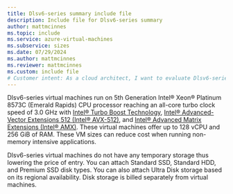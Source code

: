 ```yaml
---
title: Dlsv6-series summary include file
description: Include file for Dlsv6-series summary
author: mattmcinnes
ms.topic: include
ms.service: azure-virtual-machines
ms.subservice: sizes
ms.date: 07/29/2024
ms.author: mattmcinnes
ms.reviewer: mattmcinnes
ms.custom: include file
# Customer intent: As a cloud architect, I want to evaluate Dlsv6-series virtual machines, so that I can determine if their specifications and cost-effectiveness meet the needs of my non-memory intensive applications.
---
```

Dlsv6-series virtual machines run on 5th Generation Intel® Xeon® Platinum 8573C (Emerald Rapids) CPU processor reaching an all-core turbo clock speed of 3.0 GHz with [Intel&reg; Turbo Boost Technology](https://www.intel.com/content/www/us/en/architecture-and-technology/turbo-boost/turbo-boost-technology.html), [Intel&reg; Advanced-Vector Extensions 512 (Intel&reg; AVX-512)](https://www.intel.com/content/www/us/en/architecture-and-technology/avx-512-overview.html), and [Intel&reg; Advanced Matrix Extensions (Intel&reg; AMX)](https://www.intel.com/content/www/us/en/products/docs/accelerator-engines/advanced-matrix-extensions/overview.html). These virtual machines offer up to 128 vCPU and 256 GiB of RAM. These VM sizes can reduce cost when running non-memory intensive applications.

Dlsv6-series virtual machines do not have any temporary storage thus lowering the price of entry. You can attach Standard SSD, Standard HDD, and Premium SSD disk types. You can also attach Ultra Disk storage based on its regional availability. Disk storage is billed separately from virtual machines.
